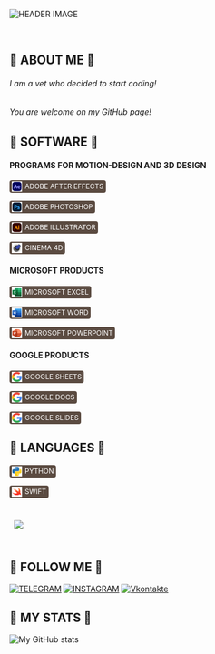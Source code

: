 ![HEADER IMAGE](https://github.com/DoshikSmirnoff/doshiksmirnoff/blob/main/Images/331449706_11417336.png)

<div id="profile_views" align="left">
    <img src="https://komarev.com/ghpvc/?username=DoshikSmirnoff&label=PROFILE+VIEWS&style=badge&color=5b4b41" alt=""/>
</div>

## :herb: ABOUT ME :herb:
###### *I am a vet who decided to start coding!* <br>
###### *You are welcome on my GitHub page!*


## :herb: SOFTWARE :herb:
#### PROGRAMS FOR MOTION-DESIGN AND 3D DESIGN
<p style="display: flex; align-items: center;">
    <span style="display: flex; align-items: center; background-color: #5b4b41; padding: 1px 4px; border-radius: 4px; height: 20px;">
        <img src="Images/adobe-after-effects-svgrepo-com.svg" alt="ADOBE AFTER EFFECTS" width="18" height="18" style="display: block;">
        <span style="font-size: 12px; font-weight: normal; margin-left: 5px; margin-top: 1px; margin-bottom: 1px; line-height: 1; color: white;">ADOBE AFTER EFFECTS</span>
    </span>
</p>

<p style="display: flex; align-items: center;">
    <span style="display: flex; align-items: center; background-color: #5b4b41; padding: 1px 4px; border-radius: 4px; height: 20px;">
        <img src="Images/adobe-photoshop-svgrepo-com.svg" alt="ADOBE PHOTOSHOP" width="18" height="18" style="display: block;">
        <span style="font-size: 12px; font-weight: normal; margin-left: 5px; margin-top: 1px; margin-bottom: 1px; line-height: 1; color: white;">ADOBE PHOTOSHOP</span>
    </span>
</p>
<p style="display: flex; align-items: center;">
    <span style="display: flex; align-items: center; background-color: #5b4b41; padding: 1px 4px; border-radius: 4px; height: 20px;">
        <img src="Images/adobe-illustrator-svgrepo-com.svg" alt="ADOBE ILLUSTRATOR" width="18" height="18" style="display: block;">
        <span style="font-size: 12px; font-weight: normal; margin-left: 5px; margin-top: 1px; margin-bottom: 1px; line-height: 1; color: white;">ADOBE ILLUSTRATOR</span>
    </span>
</p>
<p style="display: flex; align-items: center;">
    <span style="display: flex; align-items: center; background-color: #5b4b41; padding: 1px 4px; border-radius: 4px; height: 20px;">
        <img src="Images/icons8-кино-4д.svg" alt="CINEMA 4D" width="18" height="18" style="display: block;">
        <span style="font-size: 12px; font-weight: normal; margin-left: 5px; margin-top: 1px; margin-bottom: 1px; line-height: 1; color: white;">CINEMA 4D</span>
    </span>
</p>

#### MICROSOFT PRODUCTS

<p style="display: flex; align-items: center;">
    <span style="display: flex; align-items: center; background-color: #5b4b41; padding: 1px 4px; border-radius: 4px; height: 20px;">
        <img src="Images/excel-svgrepo-com.svg" alt="MICROSOFT EXCEL" width="18" height="18" style="display: block;">
        <span style="font-size: 12px; font-weight: normal; margin-left: 5px; margin-top: 1px; margin-bottom: 1px; line-height: 1; color: white;">MICROSOFT EXCEL</span>
    </span>
</p>
<p style="display: flex; align-items: center;">
    <span style="display: flex; align-items: center; background-color: #5b4b41; padding: 1px 4px; border-radius: 4px; height: 20px;">
        <img src="Images/word-svgrepo-com.svg" alt="MICROSOFT WORD" width="18" height="18" style="display: block;">
        <span style="font-size: 12px; font-weight: normal; margin-left: 5px; margin-top: 1px; margin-bottom: 1px; line-height: 1; color: white;">MICROSOFT WORD</span>
    </span>
</p>
<p style="display: flex; align-items: center;">
    <span style="display: flex; align-items: center; background-color: #5b4b41; padding: 1px 4px; border-radius: 4px; height: 20px;">
        <img src="Images/powerpoint-svgrepo-com.svg" alt="MICROSOFT POWERPOINT" width="18" height="18" style="display: block;">
        <span style="font-size: 12px; font-weight: normal; margin-left: 5px; margin-top: 1px; margin-bottom: 1px; line-height: 1; color: white;">MICROSOFT POWERPOINT</span>
    </span>
</p>

#### GOOGLE PRODUCTS

<p style="display: flex; align-items: center;">
    <span style="display: flex; align-items: center; background-color: #5b4b41; padding: 1px 4px; border-radius: 4px; height: 20px;">
        <img src="Images/google-color-svgrepo-com.svg" alt="GOOGLE SHEETS" width="18" height="18" style="display: block;">
        <span style="font-size: 12px; font-weight: normal; margin-left: 5px; margin-top: 1px; margin-bottom: 1px; line-height: 1; color: white;">GOOGLE SHEETS</span>
    </span>
</p>
<p style="display: flex; align-items: center;">
    <span style="display: flex; align-items: center; background-color: #5b4b41; padding: 1px 4px; border-radius: 4px; height: 20px;">
        <img src="Images/google-color-svgrepo-com.svg" alt="GOOGLE DOCS" width="18" height="18" style="display: block;">
        <span style="font-size: 12px; font-weight: normal; margin-left: 5px; margin-top: 1px; margin-bottom: 1px; line-height: 1; color: white;">GOOGLE DOCS</span>
    </span>
</p>
<p style="display: flex; align-items: center;">
    <span style="display: flex; align-items: center; background-color: #5b4b41; padding: 1px 4px; border-radius: 4px; height: 20px;">
        <img src="Images/google-color-svgrepo-com.svg" alt="GOOGLE SLIDES" width="18" height="18" style="display: block;">
        <span style="font-size: 12px; font-weight: normal; margin-left: 5px; margin-top: 1px; margin-bottom: 1px; line-height: 1; color: white;">GOOGLE SLIDES</span>
    </span>
</p>

## :herb: LANGUAGES :herb:
<p style="display: flex; align-items: center;">
    <span style="display: flex; align-items: center; background-color: #5b4b41; padding: 1px 4px; border-radius: 4px; height: 20px;">
        <img src="Images/python-svgrepo-com.svg" alt="PYTHON" width="18" height="18" style="display: block;">
        <span style="font-size: 12px; font-weight: normal; margin-left: 5px; margin-top: 1px; margin-bottom: 1px; line-height: 1; color: white;">PYTHON</span>
    </span>
</p>
<p style="display: flex; align-items: center;">
    <span style="display: flex; align-items: center; background-color: #5b4b41; padding: 1px 4px; border-radius: 4px; height: 20px;">
        <img src="Images/swift-svgrepo-com.svg" alt="SWIFT" width="18" height="18" style="display: block;">
        <span style="font-size: 12px; font-weight: normal; margin-left: 5px; margin-top: 1px; margin-bottom: 1px; line-height: 1; color: white;">SWIFT</span>
    </span>
</p>
<br>

<a href="https://github.com/DoshikSmirnoff">
  <img align="center" style="margin:0.5rem" src="https://github-readme-stats.vercel.app/api/top-langs/?username=doshiksmirnoff&hide=html,css&title_color=FFFFFF&text_color=F6F2EC&icon_color=ED6136&bg_color=5B4B41" />
</a>

<br>
<br>

## :herb: FOLLOW ME :herb:
[![TELEGRAM](https://img.shields.io/badge/TELEGRAM-5b4b41?style=flat&logo=telegram)](https://t.me/scooooodeeeeez)
[![INSTAGRAM](https://img.shields.io/badge/INSTAGRAM-5b4b41?style=flat&logo=instagram&logoColor=FF1493)](https://www.instagram.com/scooooodeeeeez)
[![Vkontakte](https://img.shields.io/badge/Vkontakte-5b4b41?style=flat&logo=Vk&logoColor=4285B4)](https://vk.com/scooooodeeeeez)

## :herb: MY STATS :herb:
![My GitHub stats](https://github-readme-stats.vercel.app/api?username=doshiksmirnoff&show_icons=true&count_private=true&bg_color=5b4b41&title_color=FFFFFF&text_color=F6F2EC&icon_color=ED6136)
